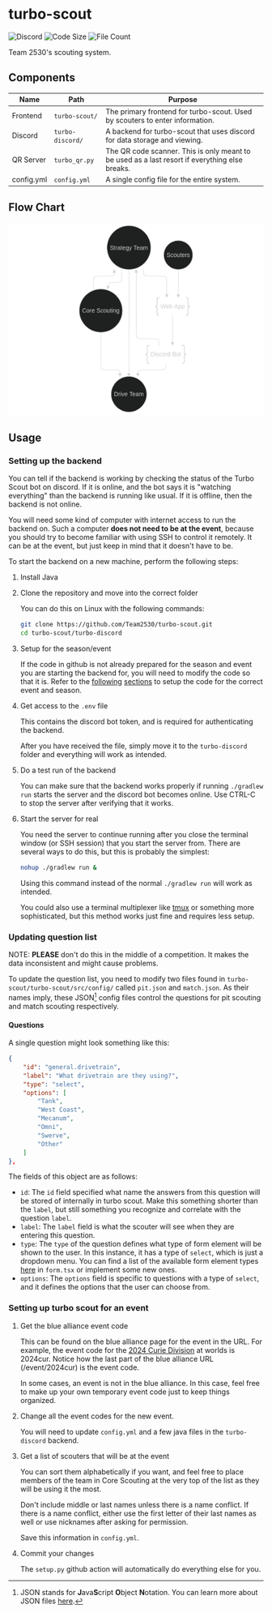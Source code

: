 # turbo-scout

![Discord](https://img.shields.io/discord/1224088778864463992?style=flat&label=Discord&labelColor=%23000000&color=%234B589C)
![Code Size](https://img.shields.io/github/languages/code-size/Team2530/turbo-scout?style=flat&labelColor=%23000000&color=%23D3D3D3)
![File Count](https://img.shields.io/github/directory-file-count/Team2530/turbo-scout?labelColor=%23000000&color=%23D3D3D3)

Team 2530's scouting system.

## Components

| Name      | Path              | Purpose                                                                                           |
| --------- | ----------------- | ------------------------------------------------------------------------------------------------- |
| Frontend  | `turbo-scout/`    | The primary frontend for turbo-scout. Used by scouters to enter information.                      |
| Discord   | `turbo-discord/`  | A backend for turbo-scout that uses discord for data storage and viewing.                         |
| QR Server | `turbo_qr.py`     | The QR code scanner. This is only meant to be used as a last resort if everything else breaks.    |
| config.yml | `config.yml` | A single config file for the entire system. |

## Flow Chart

![](./.github/assets/flow_chart.png)

## Usage

### Setting up the backend

You can tell if the backend is working by checking the status of the Turbo Scout bot on discord. If it is online, and the bot says it is "watching everything" than the backend is running like usual. If it is offline, then the backend is not online.

You will need some kind of computer with internet access to run the backend on. Such a computer **does not need to be at the event**, because you should try to become familiar with using SSH to control it remotely. It can be at the event, but just keep in mind that it doesn't have to be.

To start the backend on a new machine, perform the following steps:

1. Install Java

2. Clone the repository and move into the correct folder

    You can do this on Linux with the following commands:

    ```bash
    git clone https://github.com/Team2530/turbo-scout.git
    cd turbo-scout/turbo-discord
    ```

3. Setup for the season/event

    If the code in github is not already prepared for the season and event you are starting the backend for, you will need to modify the code so that it is. Refer to the [following](#updating-question-list) [sections](#setting-up-turbo-scout-for-an-event) to setup the code for the correct event and season.

4. Get access to the `.env` file

    This contains the discord bot token, and is required for authenticating the backend.

    After you have received the file, simply move it to the `turbo-discord` folder and everything will work as intended.

5. Do a test run of the backend

    You can make sure that the backend works properly if running `./gradlew run` starts the server and the discord bot becomes online. Use CTRL-C to stop the server after verifying that it works.

6. Start the server for real

    You need the server to continue running after you close the terminal window (or SSH session) that you start the server from. There are several ways to do this, but this is probably the simplest:

    ```bash
    nohup ./gradlew run &
    ```

    Using this command instead of the normal `./gradlew run` will work as intended.

    You could also use a terminal multiplexer like [tmux](https://github.com/tmux/tmux/wiki) or something more sophisticated, but this method works just fine and requires less setup.

### Updating question list

NOTE: **PLEASE** don't do this in the middle of a competition. It makes the data inconsistent and might cause problems. 

To update the question list, you need to modify two files found in `turbo-scout/turbo-scout/src/config/` called `pit.json` and `match.json`. As their names imply, these JSON[^1] config files control the questions for pit scouting and match scouting respectively.

[^1]: JSON stands for **J**ava**S**cript **O**bject **N**otation. You can learn more about JSON files [here](https://www.w3schools.com/js/js_json_intro.asp).

#### Questions

A single question might look something like this:

```json
{
    "id": "general.drivetrain",
    "label": "What drivetrain are they using?",
    "type": "select",
    "options": [
        "Tank",
        "West Coast",
        "Mecanum",
        "Omni",
        "Swerve",
        "Other"
    ]
},
```

The fields of this object are as follows:

- `id`: The `id` field specified what name the answers from this question will be stored of internally in turbo scout. Make this something shorter than the `label`, but still something you recognize and correlate with the question `label`.
- `label`: The `label` field is what the scouter will see when they are entering this question.
- `type`: The `type` of the question defines what type of form element will be shown to the user. In this instance, it has a type of `select`, which is just a dropdown menu. You can find a list of the available form element types [here](https://github.com/Team2530/turbo-scout/blob/main/turbo-scout/src/form.tsx#L80) in `form.tsx` or implement some new ones.
- `options`: The `options` field is specific to questions with a type of `select`, and it defines the options that the user can choose from. 

### Setting up turbo scout for an event

1. Get the blue alliance event code

    This can be found on the blue alliance page for the event in the URL. For example, the event code for the [2024 Curie Division](https://www.thebluealliance.com/event/2024cur) at worlds is 2024cur. Notice how the last part of the blue alliance URL \(/event/2024cur\) is the event code.

    In some cases, an event is not in the blue alliance. In this case, feel free to make up your own temporary event code just to keep things organized.

2. Change all the event codes for the new event.

    You will need to update `config.yml` and a few java files in the `turbo-discord` backend.

3. Get a list of scouters that will be at the event

    You can sort them alphabetically if you want, and feel free to place members of the team in Core Scouting at the very top of the list as they will be using it the most.

    Don't include middle or last names unless there is a name conflict. If there is a name conflict, either use the first letter of their last names as well or use nicknames after asking for permission. 

    Save this information in `config.yml`.

4. Commit your changes

    The `setup.py` github action will automatically do everything else for you.